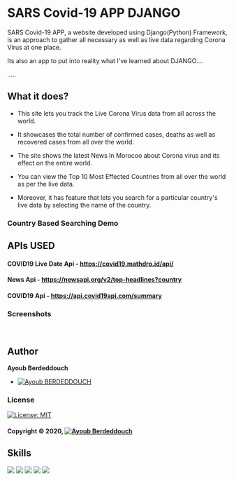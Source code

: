 # SARS Covid-19 APP DJANGO

SARS Covid-19 APP, a website developed using Django(Python) Framework, is an approach to gather all necessary as well as live data regarding Corona Virus at one place.

Its also an app to put into reality what I've learned about DJANGO.... 

.....

## What it does?

* This site lets you track the Live Corona Virus data from all across the world.

* It showcases the total number of confirmed cases, deaths as well as recovered cases from all over the world.

* The site shows the latest News In Morocoo about Corona virus and its effect on the entire world.

* You can view the Top 10 Most Effected Countries from all over the world as per the live data.

* Moreover, it has feature that lets you search for a particular country's live data by selecting the name of the country.

### Country Based Searching Demo


## APIs USED

#### COVID19 Live Date Api - https://covid19.mathdro.id/api/ 

#### News Api - https://newsapi.org/v2/top-headlines?country

#### COVID19 Api - https://api.covid19api.com/summary 

### Screenshots 

![]()
![]()
![]()
![]()


## Author

**Ayoub Berdeddouch**

* [![Ayoub BERDEDDOUCH](https://img.shields.io/badge/LinkedIn-0077B5?style=for-the-badge&logo=linkedin&logoColor=white)](https://www.linkedin.com/in/ayoub-berdeddouch/)

### License

[![License: MIT](https://img.shields.io/badge/License-MIT-yellow.svg)](https://github.com/ayoub-berdeddouch/covid19_django/blob/main/LICENSE)

#### Copyright © 2020, [![Ayoub Berdeddouch](https://img.shields.io/badge/GitHub-100000?style=for-the-badge&logo=github&logoColor=white)](https://github.com/ayoub-berdeddouch)

## Skills

[![](https://img.shields.io/badge/Python-3776AB?style=for-the-badge&logo=python&logoColor=white)]()
[![](https://img.shields.io/badge/HTML5-E34F26?style=for-the-badge&logo=html5&logoColor=white)]()
[![](https://img.shields.io/badge/CSS3-1572B6?style=for-the-badge&logo=css3&logoColor=white)]()
[![](https://img.shields.io/badge/Django-092E20?style=for-the-badge&logo=django&logoColor=white)]()
[![](https://img.shields.io/badge/SQLite-07405E?style=for-the-badge&logo=sqlite&logoColor=white)]()
